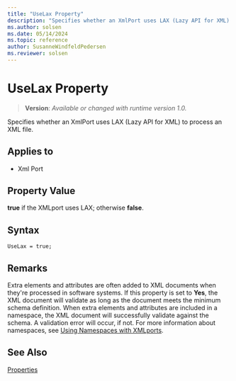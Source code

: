 ```yaml
---
title: "UseLax Property"
description: "Specifies whether an XmlPort uses LAX (Lazy API for XML) to process an XML file."
ms.author: solsen
ms.date: 05/14/2024
ms.topic: reference
author: SusanneWindfeldPedersen
ms.reviewer: solsen
---
```

[//]: # (START>DO_NOT_EDIT)
[//]: # (IMPORTANT:Do not edit any of the content between here and the END>DO_NOT_EDIT.)
[//]: # (Any modifications should be made in the .xml files in the ModernDev repo.)
# UseLax Property
> **Version**: _Available or changed with runtime version 1.0._

Specifies whether an XmlPort uses LAX (Lazy API for XML) to process an XML file.

## Applies to
-   Xml Port

[//]: # (IMPORTANT: END>DO_NOT_EDIT)


## Property Value

**true** if the XMLport uses LAX; otherwise **false**.  

## Syntax

```AL
UseLax = true;
```
  
## Remarks

Extra elements and attributes are often added to XML documents when they're processed in software systems. If this property is set to **Yes**, the XML document will validate as long as the document meets the minimum schema definition. When extra elements and attributes are included in a namespace, the XML document will successfully validate against the schema. A validation error will occur, if not. For more information about namespaces, see [Using Namespaces with XMLports](../devenv-using-namespaces-with-xmlports.md).
  
## See Also

[Properties](devenv-properties.md)
